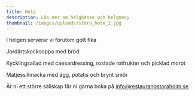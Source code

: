 ```yaml
---
title: Helg
description: Läs mer om helgkasse och helgmeny
thumbnail: /images/uploads/stora_holm_1.jpg
---
```

I﻿ helgen serverar vi förutom gott fika

Jordärtskocksoppa med bröd

Kycklingsallad med caesardressing, rostade rotfrukter och picklad morot

Matjessillmacka med ägg, potatis och brynt smör

Ä﻿r ni ett större sällskap får ni gärna boka på info@restaurangstoraholm.se